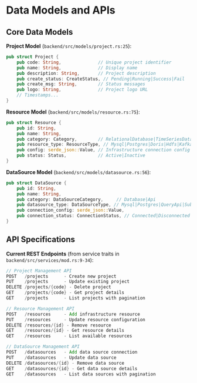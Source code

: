 # Data Models and APIs

## Core Data Models

**Project Model** (`backend/src/models/project.rs:25`):
```rust
pub struct Project {
    pub code: String,              // Unique project identifier
    pub name: String,              // Display name
    pub description: String,       // Project description
    pub create_status: CreateStatus, // Pending|Running|Success|Fail
    pub create_msg: String,        // Status messages
    pub logo: String,              // Project logo URL
    // Timestamps...
}
```

**Resource Model** (`backend/src/models/resource.rs:75`):
```rust
pub struct Resource {
    pub id: String,
    pub name: String,
    pub category: Category,        // RelationalDatabase|TimeSeriesDatabase|etc.
    pub resource_type: ResourceType, // Mysql|Postgres|Doris|Hdfs|Kafka|Spark|Flink
    pub config: serde_json::Value, // Infrastructure connection config
    pub status: Status,            // Active|Inactive
}
```

**DataSource Model** (`backend/src/models/datasource.rs:56`):
```rust
pub struct DataSource {
    pub id: String,
    pub name: String,
    pub category: DataSourceCategory,     // Database|Api
    pub datasource_type: DataSourceType, // Mysql|Postgres|QueryApi|SubscribeApi
    pub connection_config: serde_json::Value,
    pub connection_status: ConnectionStatus, // Connected|Disconnected|Error
}
```

## API Specifications

**Current REST Endpoints** (from service traits in `backend/src/services/mod.rs:9-34`):

```rust
// Project Management API
POST   /projects      - Create new project
PUT    /projects      - Update existing project
DELETE /projects/{code} - Delete project
GET    /projects/{code} - Get project details
GET    /projects      - List projects with pagination

// Resource Management API
POST   /resources     - Add infrastructure resource
PUT    /resources     - Update resource configuration
DELETE /resources/{id} - Remove resource
GET    /resources/{id} - Get resource details
GET    /resources     - List available resources

// DataSource Management API
POST   /datasources   - Add data source connection
PUT    /datasources   - Update data source
DELETE /datasources/{id} - Remove data source
GET    /datasources/{id} - Get data source details
GET    /datasources   - List data sources with pagination
```
